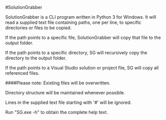 #SolutionGrabber

SolutionGrabber is a CLI program written in Python 3 for Windows. It will read a supplied text file containing paths, one per line, to specific directories or files to be copied.

If the path points to a specific file, SolutionGrabber will copy that file to the output folder.

If the path points to a specific directory, SG will recursively copy the directory to the output folder.

If the path points to a Visual Studio solution or project file, SG will copy all referenced files.

####Please note:
Existing files will be overwritten.

Directory structure will be maintained whenever possible.

Lines in the supplied text file starting with '#' will be ignored.

Run "SG.exe -h" to obtain the complete help text.
